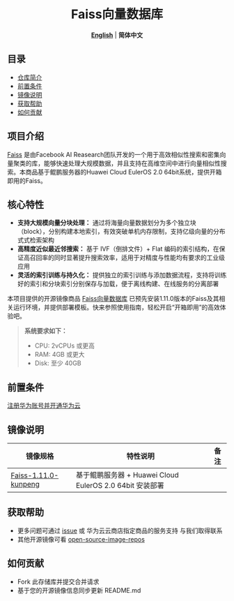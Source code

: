 <h1 align="center"> Faiss向量数据库</h1>
<p align="center">
  <a href="README.md"><strong>English</strong></a> | <strong>简体中文</strong>
</p>



## 目录

- [仓库简介](#项目介绍)
- [前置条件](#前置条件)
- [镜像说明](#镜像说明)
- [获取帮助](#获取帮助)
- [如何贡献](#如何贡献)

## 项目介绍

[Faiss](https://github.com/facebookresearch/faiss) 是由Facebook AI Reasearch团队开发的一个用于高效相似性搜索和密集向量聚类的库，能够快速处理大规模数据，并且支持在高维空间中进行向量相似性搜索。本商品基于鲲鹏服务器的Huawei Cloud EulerOS 2.0 64bit系统，提供开箱即用的Faiss。

## 核心特性

- **支持大规模向量分块处理：** 通过将海量向量数据划分为多个独立块（block），分别构建本地索引，有效突破单机内存限制，支持亿级向量的分布式式检索架构
- **高精度近似最近邻搜索：** 基于 IVF（倒排文件）+ Flat 编码的索引结构，在保证高召回率的同时显著提升搜索效率，适用于对精度与性能均有要求的工业级应用
- **灵活的索引训练与持久化：** 提供独立的索引训练与添加数据流程，支持将训练好的索引和分块索引分别保存与加载，便于离线构建、在线服务的分离部署

本项目提供的开源镜像商品 [Faiss向量数据库](https://marketplace.huaweicloud.com/hidden/contents/c989ab37-9b79-40d6-9489-1de3ac8d8fe8#productid=OFFI1146359658505064448) 已预先安装1.11.0版本的Faiss及其相关运行环境，并提供部署模板。快来参照使用指南，轻松开启“开箱即用”的高效体验吧。

> **系统要求如下：**
>
> - CPU: 2vCPUs 或更高
> - RAM: 4GB 或更大
> - Disk: 至少 40GB

## 前置条件

[注册华为账号并开通华为云](https://support.huaweicloud.com/usermanual-account/account_id_001.html)

## 镜像说明

| 镜像规格                                                     | 特性说明                                                 | 备注 |
| ------------------------------------------------------------ | -------------------------------------------------------- | ---- |
| [Faiss-1.11.0-kunpeng](https://github.com/HuaweiCloudDeveloper/faiss-image/tree/Faiss-1.11.0-kunpeng) | 基于鲲鹏服务器 + Huawei Cloud EulerOS 2.0 64bit 安装部署 |      |

## 获取帮助

- 更多问题可通过 [issue](https://github.com/HuaweiCloudDeveloper/faiss-image/issues) 或 华为云云商店指定商品的服务支持 与我们取得联系
- 其他开源镜像可看 [open-source-image-repos](https://github.com/HuaweiCloudDeveloper/open-source-image-repos)

## 如何贡献

- Fork 此存储库并提交合并请求
- 基于您的开源镜像信息同步更新 README.md
